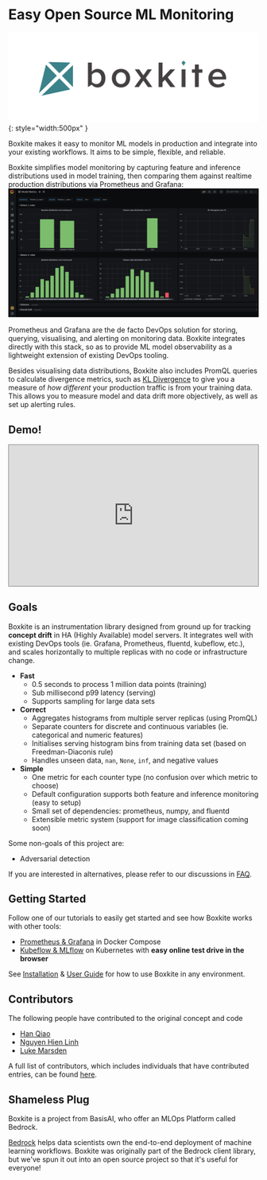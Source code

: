 # Easy Open Source ML Monitoring

![Boxkite logo](images/boxkite-text.png){: style="width:500px" }

Boxkite makes it easy to monitor ML models in production and integrate into your existing workflows. It aims to be simple, flexible, and reliable.

Boxkite simplifies model monitoring by capturing feature and inference distributions used in model training, then comparing them against realtime production distributions via Prometheus and Grafana:
![Grafana dashboard](images/model-metrics.png "Grafana Dashboard")

Prometheus and Grafana are the de facto DevOps solution for storing, querying, visualising, and alerting on monitoring data. Boxkite integrates directly with this stack, so as to provide ML model observability as a lightweight extension of existing DevOps tooling.

Besides visualising data distributions, Boxkite also includes PromQL queries to calculate divergence metrics, such as [KL Divergence](https://en.wikipedia.org/wiki/Kullback%E2%80%93Leibler_divergence) to give you a measure of _how different_ your production traffic is from your training data. This allows you to measure model and data drift more objectively, as well as set up alerting rules.

## Demo!

<style>
.video-wrapper {
  position: relative;
  display: block;
  height: 0;
  padding: 0;
  overflow: hidden;
  padding-bottom: 56.25%;
  border: 1px solid gray;
}
.video-wrapper > iframe {
  position: absolute;
  top: 0;
  bottom: 0;
  left: 0;
  width: 100%;
  height: 100%;
  border: 0;
}
</style>

<div class="video-wrapper">
  <iframe width="1280" height="720" src="https://www.youtube.com/embed/zz-0Yn6_eMQ" title="YouTube video player" frameborder="0" allow="accelerometer; autoplay; clipboard-write; encrypted-media; gyroscope; picture-in-picture" allowfullscreen></iframe>
</div>

## Goals

Boxkite is an instrumentation library designed from ground up for tracking **concept drift** in HA (Highly Available) model servers. It integrates well with existing DevOps tools (ie. Grafana, Prometheus, fluentd, kubeflow, etc.), and scales horizontally to multiple replicas with no code or infrastructure change.

- **Fast**
  - 0.5 seconds to process 1 million data points (training)
  - Sub millisecond p99 latency (serving)
  - Supports sampling for large data sets
- **Correct**
  - Aggregates histograms from multiple server replicas (using PromQL)
  - Separate counters for discrete and continuous variables (ie. categorical and numeric features)
  - Initialises serving histogram bins from training data set (based on Freedman-Diaconis rule)
  - Handles unseen data, `nan`, `None`, `inf`, and negative values
- **Simple**
  - One metric for each counter type (no confusion over which metric to choose)
  - Default configuration supports both feature and inference monitoring (easy to setup)
  - Small set of dependencies: prometheus, numpy, and fluentd
  - Extensible metric system (support for image classification coming soon)

Some non-goals of this project are:

- Adversarial detection

If you are interested in alternatives, please refer to our discussions in [FAQ](faqs.md).

## Getting Started

Follow one of our tutorials to easily get started and see how Boxkite works with other tools:

- [Prometheus & Grafana](tutorials/grafana-prometheus.md) in Docker Compose
- [Kubeflow & MLflow](tutorials/kubeflow-mlflow.md) on Kubernetes with **easy online test drive in the browser**

See [Installation](installing.md) & [User Guide](using.md) for how to use Boxkite in any environment.

## Contributors

The following people have contributed to the original concept and code

- [Han Qiao](https://github.com/sweatybridge)
- [Nguyen Hien Linh](https://github.com/nglinh)
- [Luke Marsden](https://github.com/lukemarsden)

A full list of contributors, which includes individuals that have contributed entries, can be found [here](https://github.com/basisai/model-monitoring/graphs/contributors).

## Shameless Plug

Boxkite is a project from BasisAI, who offer an MLOps Platform called Bedrock.

[Bedrock](https://basis-ai.com/product) helps data scientists own the end-to-end deployment of machine learning workflows. Boxkite was originally part of the Bedrock client library, but we've spun it out into an open source project so that it's useful for everyone!

